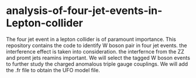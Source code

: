 # analysis-of-four-jet-events-in-Lepton-collider
The four jet event in a lepton collider is of paramount importance. This repository contains the code to identify W boson pair in four jet events. the interference effect is taken into consideration.
the interfernce from the ZZ and promt jets reamins important. We will select the tagged W boson events to further study the charged anomalous triple gauge couplings. 
We will add the .fr file to obtain the UFO model file. 
